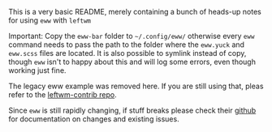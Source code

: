 This is a very basic README, merely containing a bunch of heads-up notes for using `eww` with `leftwm`

Important:
Copy the `eww-bar` folder to `~/.config/eww/` otherwise every `eww` command needs to pass the path to the folder where the `eww.yuck` and `eww.scss` files are located.
It is also possible to symlink instead of copy, though `eww` isn't to happy about this and will log some errors, even though working just fine.

The legacy eww example was removed here. If you are still using that, pleas refer to the [leftwm-contrib repo](https://github.com/leftwm/leftwm-contrib/tree/main/examples/basic_eww/legacy_eww_xml_config).

Since `eww` is still rapidly changing, if stuff breaks please check their [github](https://github.com/elkowar/eww) for documentation on changes and existing issues.
